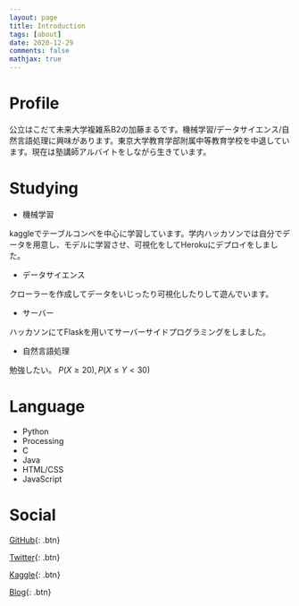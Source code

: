 ```yaml
---
layout: page
title: Introduction
tags: [about]
date: 2020-12-29
comments: false
mathjax: true
---
```


# Profile
公立はこだて未来大学複雑系B2の加藤まるです。機械学習/データサイエンス/自然言語処理に興味があります。東京大学教育学部附属中等教育学校を中退しています。現在は塾講師アルバイトをしながら生きています。

# Studying
+ 機械学習

kaggleでテーブルコンペを中心に学習しています。学内ハッカソンでは自分でデータを用意し、モデルに学習させ、可視化をしてHerokuにデプロイをしました。

+ データサイエンス

クローラーを作成してデータをいじったり可視化したりして遊んでいます。

+ サーバー

ハッカソンにてFlaskを用いてサーバーサイドプログラミングをしました。

+ 自然言語処理

勉強したい。
$P(X\ge20) , P(X\le Y<30)$

# Language
+ Python
+ Processing
+ C
+ Java
+ HTML/CSS
+ JavaScript

# Social
[GitHub](https://github.com/marbou090){: .btn}

[Twitter](https://twitter.com/mr__py){: .btn}

[Kaggle](https://www.kaggle.com/mrboupp){: .btn}

[Blog](https://marbou090.github.io/MyBlog/){: .btn}

